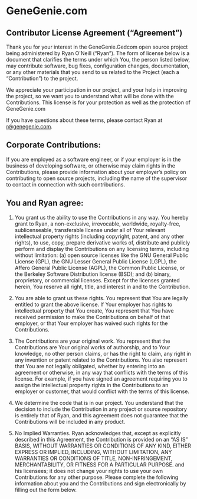 ﻿# GeneGenie.com

## Contributor License Agreement (“Agreement”)

Thank you for your interest in the GeneGenie.Gedcom open source project being administered by Ryan O'Neill (“Ryan”). The form of license below is a document that clarifies the terms under which You, the person listed below, may contribute software, bug fixes, configuration changes, documentation, or any other materials that you send to us related to the Project (each a “Contribution”) to the project.

We appreciate your participation in our project, and your help in improving the project, so we want you to understand what will be done with the Contributions. This license is for your protection as well as the protection of GeneGenie.com

If you have questions about these terms, please contact Ryan at r@genegenie.com.

## Corporate Contributions:

If you are employed as a software engineer, or if your employer is in the business of developing software, or otherwise may claim rights in the Contributions, please provide information about your employer’s policy on contributing to open source projects, including the name of the supervisor to contact in connection with such contributions.

## You and Ryan agree:

1. You grant us the ability to use the Contributions in any way. You hereby grant to Ryan, a non-exclusive, irrevocable, worldwide, royalty-free, sublicenseable, transferable license under all of Your relevant intellectual property rights (including copyright, patent, and any other rights), to use, copy, prepare derivative works of, distribute and publicly perform and display the Contributions on any licensing terms, including without limitation: (a) open source licenses like the GNU General Public License (GPL), the GNU Lesser General Public License (LGPL), the Affero General Public License (AGPL), the Common Public License, or the Berkeley Software Distribution license (BSD); and (b) binary, proprietary, or commercial licenses. Except for the licenses granted herein, You reserve all right, title, and interest in and to the Contribution.

2. You are able to grant us these rights. You represent that You are legally entitled to grant the above license. If Your employer has rights to intellectual property that You create, You represent that You have received permission to make the Contributions on behalf of that employer, or that Your employer has waived such rights for the Contributions.

3. The Contributions are your original work. You represent that the Contributions are Your original works of authorship, and to Your knowledge, no other person claims, or has the right to claim, any right in any invention or patent related to the Contributions. You also represent that You are not legally obligated, whether by entering into an agreement or otherwise, in any way that conflicts with the terms of this license. For example, if you have signed an agreement requiring you to assign the intellectual property rights in the Contributions to an employer or customer, that would conflict with the terms of this license.

4. We determine the code that is in our project. You understand that the decision to include the Contribution in any project or source repository is entirely that of Ryan, and this agreement does not guarantee that the Contributions will be included in any product.

5. No Implied Warranties. Ryan acknowledges that, except as explicitly described in this Agreement, the Contribution is provided on an “AS IS” BASIS, WITHOUT WARRANTIES OR CONDITIONS OF ANY KIND, EITHER EXPRESS OR IMPLIED, INCLUDING, WITHOUT LIMITATION, ANY WARRANTIES OR CONDITIONS OF TITLE, NON-INFRINGEMENT, MERCHANTABILITY, OR FITNESS FOR A PARTICULAR PURPOSE. and his licensees; it does not change your rights to use your own Contributions for any other purpose. Please complete the following information about you and the Contributions and sign electronically by filling out the form below.
